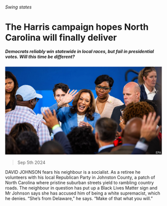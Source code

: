 ###### Swing states

# The Harris campaign hopes North Carolina will finally deliver 

##### Democrats reliably win statewide in local races, but fail in presidential votes. Will this time be different? 

![image](images/20240907_USP504.jpg) 

> Sep 5th 2024 

DAVID JOHNSON fears his neighbour is a socialist. As a retiree he volunteers with his local Republican Party in Johnston County, a patch of North Carolina where pristine suburban streets yield to rambling country roads. The neighbour in question has put up a Black Lives Matter sign and Mr Johnson says she has accused him of being a white supremacist, which he denies. “She’s from Delaware,” he says. “Make of that what you will.”

